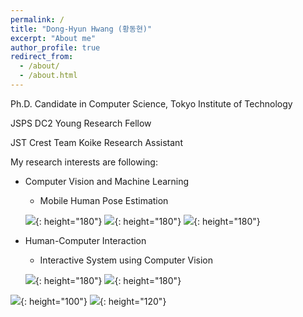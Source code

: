 ```yaml
---
permalink: /
title: "Dong-Hyun Hwang (황동현)"
excerpt: "About me"
author_profile: true
redirect_from: 
  - /about/
  - /about.html
---
```


Ph.D. Candidate in Computer Science, Tokyo Institute of Technology

JSPS DC2 Young Research Fellow

JST Crest Team Koike Research Assistant

My research interests are following:
- Computer Vision and Machine Learning
  - Mobile Human Pose Estimation

  ![](http://hwangdonghyun.github.io/images/gifs/monoeye.gif){: height="180"}
  ![](http://hwangdonghyun.github.io/images/gifs/movnect.gif){: height="180"}
  ![](http://hwangdonghyun.github.io/images/gifs/ahs.gif){: height="180"}

- Human-Computer Interaction
  - Interactive System using Computer Vision
  
  ![](http://hwangdonghyun.github.io/images/gifs/golf.gif){: height="180"}
  ![](http://hwangdonghyun.github.io/images/gifs/mlio.gif){: height="180"}


![](http://hwangdonghyun.github.io/images/logos/tokyotechlogo.png){: height="100"}
![](http://hwangdonghyun.github.io/images/logos/jspslogo.png){: height="120"}


